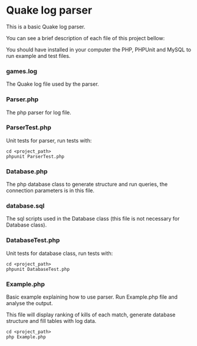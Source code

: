 # Quake log parser

This is a basic Quake log parser.

You can see a brief description of each file of this project bellow:

You should have installed in your computer the PHP, PHPUnit and MySQL to run example and test files.

### games.log

The Quake log file used by the parser.

### Parser.php

The php parser for log file.

### ParserTest.php

Unit tests for parser, run tests with:

```
cd <project_path>
phpunit ParserTest.php
```

### Database.php

The php database class to generate structure and run queries, the connection parameters is in this file.

### database.sql

The sql scripts used in the Database class (this file is not necessary for Database class).

### DatabaseTest.php

Unit tests for database class, run tests with:

```
cd <project_path>
phpunit DatabaseTest.php
```

### Example.php

Basic example explaining how to use parser. Run Example.php file and analyse the output.

This file will display ranking of kills of each match, generate database structure and fill tables with log data.

```
cd <project_path>
php Example.php
```
